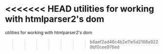 <<<<<<< HEAD
utilities for working with htmlparser2's dom
=======
utilities for working with htmlparser2's dom
>>>>>>> b6aef2ad46c4b2e11e5d2168a9229bf0cee976ed
